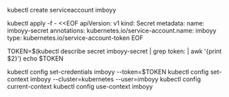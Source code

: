kubectl create serviceaccount imboyy

kubectl apply -f - <<EOF
apiVersion: v1
kind: Secret
metadata:
  name: imboyy-secret
  annotations:
    kubernetes.io/service-account.name: imboyy
type: kubernetes.io/service-account-token
EOF

TOKEN=$(kubectl describe secret imboyy-secret | grep token: | awk '{print $2}')
echo $TOKEN

kubectl config set-credentials imboyy --token=$TOKEN
kubectl config set-context imboyy --cluster=kubernetes --user=imboyy
kubectl config current-context
kubectl config use-context imboyy
